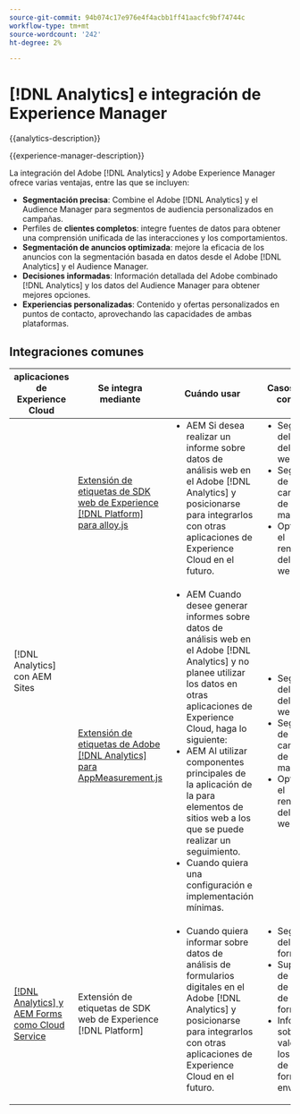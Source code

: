 ```yaml
---
source-git-commit: 94b074c17e976e4f4acbb1ff41aacfc9bf74744c
workflow-type: tm+mt
source-wordcount: '242'
ht-degree: 2%

---
```



# [!DNL Analytics] e integración de Experience Manager

{{analytics-description}}

{{experience-manager-description}}

La integración del Adobe [!DNL Analytics] y Adobe Experience Manager ofrece varias ventajas, entre las que se incluyen:

+ **Segmentación precisa**: Combine el Adobe [!DNL Analytics] y el Audience Manager para segmentos de audiencia personalizados en campañas.
+ Perfiles de **clientes completos**: integre fuentes de datos para obtener una comprensión unificada de las interacciones y los comportamientos.
+ **Segmentación de anuncios optimizada**: mejore la eficacia de los anuncios con la segmentación basada en datos desde el Adobe [!DNL Analytics] y el Audience Manager.
+ **Decisiones informadas**: Información detallada del Adobe combinado [!DNL Analytics] y los datos del Audience Manager para obtener mejores opciones.
+ **Experiencias personalizadas**: Contenido y ofertas personalizados en puntos de contacto, aprovechando las capacidades de ambas plataformas.

## Integraciones comunes

<table>
    <thead>
        <tr>
            <th>aplicaciones de Experience Cloud</th>
            <th>Se integra mediante</th>
            <th>Cuándo usar</th>
            <th>Casos de uso comunes</th>
        </tr>
    </thead>
    <tbody>
        <tr>
            <td rowspan="2">[!DNL Analytics] con AEM Sites</a></td>
            <td><a href="https://experienceleague.adobe.com/docs/experience-manager-learn/sites/integrations/experience-platform/analytics-using-web-sdk.html" target="_blank" rel="noreferrer">Extensión de etiquetas de SDK web de Experience [!DNL Platform] para alloy.js</a></td>
            <td>
                <ul style="margin-top: 0;">
                    <li>AEM Si desea realizar un informe sobre datos de análisis web en el Adobe [!DNL Analytics] y posicionarse para integrarlos con otras aplicaciones de Experience Cloud en el futuro.</li>
                </ul>
            </td>
            <td>
                <ul style="margin-top: 0;">
                  <li>Seguimiento del tráfico del sitio web.</li>
                  <li>Seguimiento de campañas de marketing.</li>
                  <li>Optimizando el rendimiento del sitio web.</li>
                </ul>
            </td>
        </tr>
        <tr>
            <td><a href="https://experienceleague.adobe.com/docs/experience-manager-learn/sites/integrations/analytics/collect-data-analytics.html?lang=es" target="_blank" rel="noreferrer">Extensión de etiquetas de Adobe [!DNL Analytics] para AppMeasurement.js</a></td>
            <td>
                <ul style="margin-top: 0;">
                    <li>AEM Cuando desee generar informes sobre datos de análisis web en el Adobe [!DNL Analytics] y no planee utilizar los datos en otras aplicaciones de Experience Cloud, haga lo siguiente:</li>
                    <li>AEM Al utilizar componentes principales de la aplicación de la para elementos de sitios web a los que se puede realizar un seguimiento.</li>
                    <li>Cuando quiera una configuración e implementación mínimas.</li>
                </ul>
            </td>
            <td>
                <ul style="margin-top: 0;">
                  <li>Seguimiento del tráfico del sitio web.</li>
                  <li>Seguimiento de campañas de marketing.</li>
                  <li>Optimizando el rendimiento del sitio web.</li>
                </ul>
            </td>
        </tr>
        <tr>
            <td><a href="https://experienceleague.adobe.com/docs/experience-manager-learn/cloud-service/forms/forms-and-analytics/introduction.html?lang=es" target="_blank" rel="noreferrer">[!DNL Analytics] y AEM Forms como Cloud Service</a></td>
            <td>Extensión de etiquetas de SDK web de Experience [!DNL Platform]</td>
            <td>
              <ul style="margin-top: 0;">
                <li>Cuando quiera informar sobre datos de análisis de formularios digitales en el Adobe [!DNL Analytics] y posicionarse para integrarlos con otras aplicaciones de Experience Cloud en el futuro.</li>
              </ul>
            </td>
            <td>
                <ul style="margin-top: 0;">
                  <li>Seguimiento del envío de formularios.</li>
                  <li>Supervisión de errores de campo de formulario.</li>
                  <li>Informar sobre los valores de los campos de formulario enviados.</li>
                </ul>
            </td>
        </tr>
    </tbody>          
</table>
